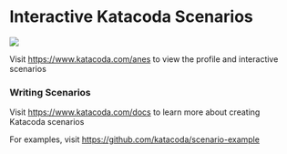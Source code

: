 # Interactive Katacoda Scenarios

[![](http://shields.katacoda.com/katacoda/anes/count.svg)](https://www.katacoda.com/anes "Get your profile on Katacoda.com")

Visit https://www.katacoda.com/anes to view the profile and interactive scenarios

### Writing Scenarios
Visit https://www.katacoda.com/docs to learn more about creating Katacoda scenarios

For examples, visit https://github.com/katacoda/scenario-example
